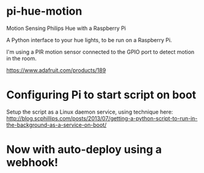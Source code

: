 # pi-hue-motion
Motion Sensing Philips Hue with a Raspberry Pi

A Python interface to your hue lights, to be run on a Raspberry Pi.

I'm using a PIR motion sensor connected to the GPIO port to detect motion in the room.

https://www.adafruit.com/products/189

# Configuring Pi to start script on boot
Setup the script as a Linux daemon service, using technique here:
http://blog.scphillips.com/posts/2013/07/getting-a-python-script-to-run-in-the-background-as-a-service-on-boot/

# Now with auto-deploy using a webhook!